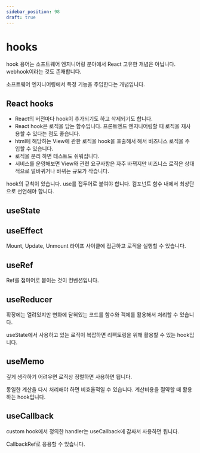 ```yaml
---
sidebar_position: 98
draft: true
---
```


# hooks

hook 용어는 소프트웨어 엔지니어링 분야에서 React 고유한 개념은 아닙니다. webhook이라는 것도 존재합니다.

소프트웨어 엔지니어링에서 특정 기능을 주입한다는 개념입니다.

## React hooks

- React의 버전마다 hook이 추가되기도 하고 삭제되기도 합니다.
- React hook은 로직을 담는 함수입니다. 프론트엔드 엔지니어링할 때 로직을 재사용할 수 있다는 점도 좋습니다.
- html에 해당하는 View에 관한 로직을 hook을 호출해서 해서 비즈니스 로직을 주입할 수 있습니다.
- 로직을 분리 하면 테스트도 쉬워집니다.
- 서비스를 운영해보면 View와 관련 요구사항은 자주 바뀌지만 비즈니스 로직은 상대적으로 덜바뀌거나 바뀌는 규모가 작습니다.

hook의 규칙이 있습니다. use를 접두어로 붙여야 합니다. 컴포넌트 함수 내에서 최상단으로 선언해야 합니다.

## useState

## useEffect

Mount, Update, Unmount 라이프 사이클에 접근하고 로직을 실행할 수 있습니다.

## useRef

Ref를 접미어로 붙이는 것이 컨벤션입니다.

## useReducer

확장에는 열려있지만 변화에 닫혀있는 코드를 함수와 객체를 활용해서 처리할 수 있습니다.

useState에서 사용하고 있는 로직이 복잡하면 리팩토링을 위해 활용할 수 있는 hook입니다.

## useMemo

깊게 생각하기 어려우면 로직상 정렬하면 사용하면 됩니다.

동일한 계산을 다시 처리해야 하면 비효율적일 수 있습니다. 계산비용을 절약할 때 활용하는 hook입니다.

## useCallback

custom hook에서 정의한 handler는 useCallback에 감싸서 사용하면 됩니다.

CallbackRef로 응용할 수 있습니다.


